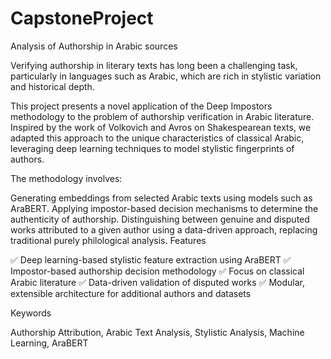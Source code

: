 # CapstoneProject
Analysis of Authorship in Arabic sources

Verifying authorship in literary texts has long been a challenging task, particularly in languages such as Arabic, which are rich in stylistic variation and historical depth.

This project presents a novel application of the Deep Impostors methodology to the problem of authorship verification in Arabic literature. Inspired by the work of Volkovich and Avros on Shakespearean texts, we adapted this approach to the unique characteristics of classical Arabic, leveraging deep learning techniques to model stylistic fingerprints of authors.

The methodology involves:

Generating embeddings from selected Arabic texts using models such as AraBERT.
Applying impostor-based decision mechanisms to determine the authenticity of authorship.
Distinguishing between genuine and disputed works attributed to a given author using a data-driven approach, replacing traditional purely philological analysis.
Features

✅ Deep learning-based stylistic feature extraction using AraBERT
✅ Impostor-based authorship decision methodology
✅ Focus on classical Arabic literature
✅ Data-driven validation of disputed works
✅ Modular, extensible architecture for additional authors and datasets

Keywords

Authorship Attribution, Arabic Text Analysis, Stylistic Analysis, Machine Learning, AraBERT
